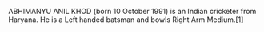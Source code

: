 ABHIMANYU ANIL KHOD (born 10 October 1991) is an Indian cricketer from Haryana. He is a Left handed batsman and bowls Right Arm Medium.[1]
